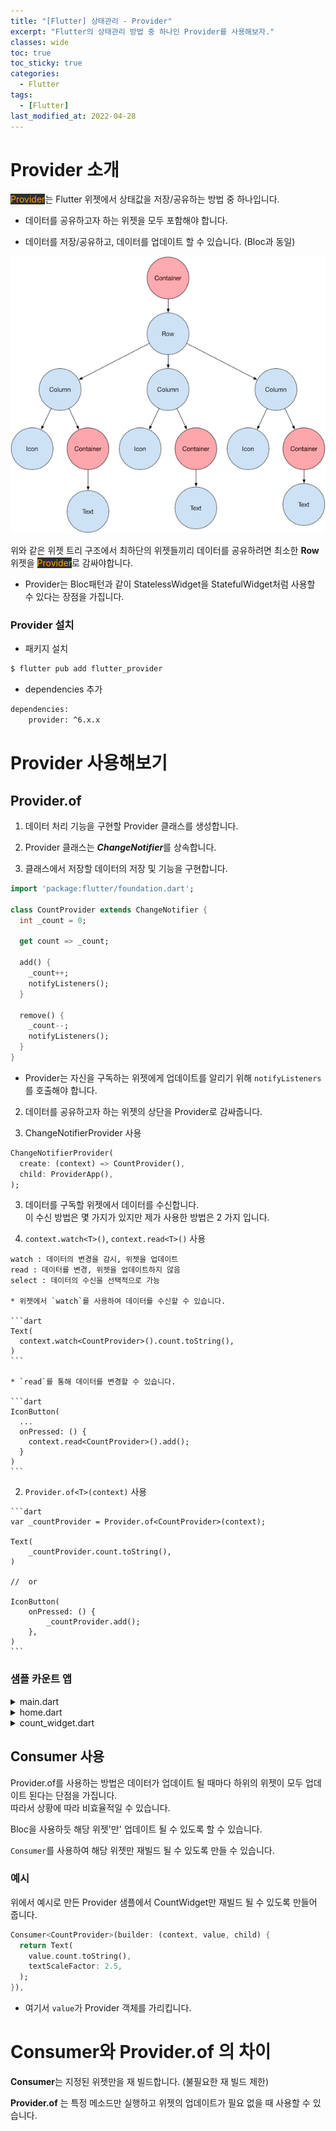 ```yaml
---
title: "[Flutter] 상태관리 - Provider"
excerpt: "Flutter의 상태관리 방법 중 하나인 Provider를 사용해보자."
classes: wide
toc: true
toc_sticky: true
categories:
  - Flutter
tags:
  - [Flutter]
last_modified_at: 2022-04-28
---
```


# Provider 소개

<mark style="background-color: #2e2e2e; color: orange;">Provider</mark>는 Flutter 위젯에서 상태값을 저장/공유하는 방법 중 하나입니다.

* 데이터를 공유하고자 하는 위젯을 모두 포함해야 합니다.

* 데이터를 저장/공유하고, 데이터를 업데이트 할 수 있습니다. (Bloc과 동일)

![widget_tree](/images/flutter-image/widget_tree.png)

위와 같은 위젯 트리 구조에서 최하단의 위젯들끼리 데이터를 공유하려면 최소한 **Row** 위젯을 <mark style="background-color: #2e2e2e; color: orange;">Provider</mark>로 감싸야합니다.

* Provider는 Bloc패턴과 같이 StatelessWidget을 StatefulWidget처럼 사용할 수 있다는 장점을 가집니다.

### Provider 설치

* 패키지 설치

```bash
$ flutter pub add flutter_provider
```

* dependencies 추가

```bash
dependencies:
	provider: ^6.x.x
```

# Provider 사용해보기

## Provider.of

1. 데이터 처리 기능을 구현할 Provider 클래스를 생성합니다.

  1. Provider 클래스는 ***ChangeNotifier***를 상속합니다.
  2. 클래스에서 저장할 데이터의 저장 및 기능을 구현합니다.

  ```dart
  import 'package:flutter/foundation.dart';

  class CountProvider extends ChangeNotifier {
    int _count = 0;

    get count => _count;

    add() {
      _count++;
      notifyListeners();
    }

    remove() {
      _count--;
      notifyListeners();
    }
  }
  ```

  * Provider는 자신을 구독하는 위젯에게 업데이트를 알리기 위해 `notifyListeners`를 호출해야 합니다.


2. 데이터를 공유하고자 하는 위젯의 상단을 Provider로 감싸줍니다.

  1. ChangeNotifierProvider 사용

  ```dart
  ChangeNotifierProvider(
    create: (context) => CountProvider(),
    child: ProviderApp(),
  );
  ```

3. 데이터를 구독할 위젯에서 데이터를 수신합니다.   
이 수신 방법은 몇 가지가 있지만 제가 사용한 방법은 2 가지 입니다.

  1. `context.watch<T>()`, `context.read<T>()` 사용

    watch : 데이터의 변경을 감시, 위젯을 업데이트
    read : 데이터를 변경, 위젯을 업데이트하지 않음
    select : 데이터의 수신을 선택적으로 가능

    * 위젯에서 `watch`를 사용하여 데이터를 수신할 수 있습니다.

    ```dart
    Text(
      context.watch<CountProvider>().count.toString(),
    )
    ```

    * `read`를 통해 데이터를 변경할 수 있습니다.

    ```dart
    IconButton(
      ...
      onPressed: () {
        context.read<CountProvider>().add();
      }
    )
    ```
  
  2. `Provider.of<T>(context)` 사용

    ```dart
    var _countProvider = Provider.of<CountProvider>(context);

    Text(
        _countProvider.count.toString(),
    )

    //  or

    IconButton(
        onPressed: () {
            _countProvider.add();
        },
    )
    ```

### 샘플 카운트 앱


<details markdown="1">
<summary>main.dart</summary>

```dart
class MyApp extends StatelessWidget {
  @override
  Widget build(BuildContext context) {
    SystemChrome.setEnabledSystemUIMode(SystemUiMode.immersive);
    return MaterialApp(
      home: ChangeNotifierProvider(
        create: (context) => CountProvider(),
        child: Home(),
      ),
    );
  }
}
```

</details>

<details markdown="1">
<summary>home.dart</summary>

```dart
class Home extends StatelessWidget {
  const Home({Key? key}) : super(key: key);

  @override
  Widget build(BuildContext context) {
    var _countProvider = Provider.of<CountProvider>(context);
    return Scaffold(
      appBar: AppBar(
        title: const Text("Provider Sample 1"),
      ),
      body: const Center(
        child: CountWidget(),
      ),
      floatingActionButton: Row(
        mainAxisAlignment: MainAxisAlignment.end,
        children: [
          IconButton(
            icon: const Icon(Icons.add),
            onPressed: () {
              _countProvider.add();
            },
          ),
          IconButton(
            icon: const Icon(Icons.remove),
            onPressed: () {
              _countProvider.remove();
            },
          ),
        ],
      ),
    );
  }
}
```

</details>


<details markdown="1">
<summary>count_widget.dart</summary>

```dart
class CountWidget extends StatelessWidget {
  const CountWidget({Key? key}) : super(key: key);

  @override
  Widget build(BuildContext context) {
    print("Count Widget Build");
    return Center(
      child: Text(
        Provider.of<CountProvider>(context).count.toString(),
        textScaleFactor: 2.5,
      ),
    );
  }
}
```

</details>

## Consumer 사용

Provider.of를 사용하는 방법은 데이터가 업데이트 될 때마다 하위의 위젯이 모두 업데이트 된다는 단점을 가집니다.   
따라서 상황에 따라 비효율적일 수 있습니다.

Bloc을 사용하듯 해당 위젯'만' 업데이트 될 수 있도록 할 수 있습니다.

`Consumer`를 사용하여 해당 위젯만 재빌드 될 수 있도록 만들 수 있습니다.

### 예시

위에서 예시로 만든 Provider 샘플에서 CountWidget만 재빌드 될 수 있도록 만들어 줍니다.

```dart
Consumer<CountProvider>(builder: (context, value, child) {
  return Text(
    value.count.toString(),
    textScaleFactor: 2.5,
  );
}),
```

* 여기서 `value`가 Provider 객체를 가리킵니다.

# Consumer와 Provider.of 의 차이

**Consumer**는 지정된 위젯만을 재 빌드합니다. (불필요한 재 빌드 제한)

**Provider.of** 는 특정 메소드만 실행하고 위젯의 업데이트가 필요 없을 때 사용할 수 있습니다.